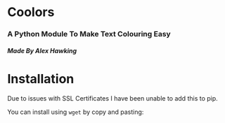 # **Coolors**
### A Python Module To Make Text Colouring Easy
#### _Made By Alex Hawking_

# Installation

Due to issues with SSL Certificates I have been unable to add this to pip. 

You can install using `wget` by copy and pasting:
    

